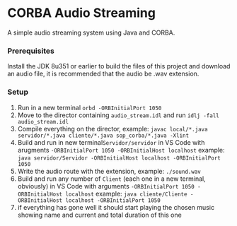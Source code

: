 # CORBA Audio Streaming

A simple audio streaming system using Java and CORBA.  

### Prerequisites

Install the JDK 8u351 or earlier to build the files of this project and download an audio file, it is recommended that the audio be .wav extension.

### Setup

1. Run in a new terminal `orbd -ORBInitialPort 1050`
2. Move to the director containing `audio_stream.idl` and run `idlj -fall audio_stream.idl`
3. Compile everything on the director, example: `javac local/*.java servidor/*.java cliente/*.java sop_corba/*.java -Xlint`
4. Build and run in new terminal`Servidor/servidor` in VS Code with arugments `-ORBInitialPort 1050 -ORBInitialHost localhost` example: `java servidor/Servidor -ORBInitialHost localhost -ORBInitialPort 1050`
5. Write the audio route with the extension, example: `./sound.wav`
6. Build and run any number of `Client` (each one in a new terminal, obviously) in VS Code with arguments `-ORBInitialPort 1050 -ORBInitialHost localhost` example: `java cliente/Cliente -ORBInitialHost localhost -ORBInitialPort 1050`
7. if everything has gone well it should start playing the chosen music showing name and current and total duration of this one
